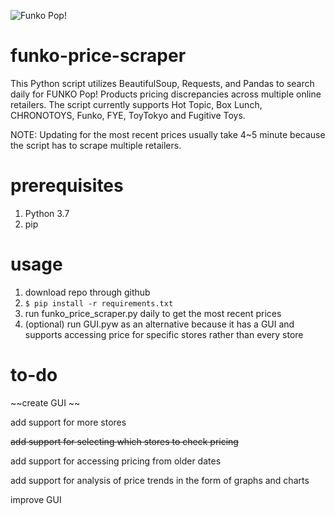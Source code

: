 ![Funko Pop!](http://diskingdom.com/wp-content/uploads/2015/01/pop-vinyls-vault-banner-1024x401.jpg)

# funko-price-scraper
This Python script utilizes BeautifulSoup, Requests, and Pandas to search daily for FUNKO Pop! Products pricing discrepancies across multiple online retailers. The script currently supports Hot Topic, Box Lunch, CHRONOTOYS, Funko, FYE, ToyTokyo and Fugitive Toys.

NOTE: Updating for the most recent prices usually take 4~5 minute because the script has to scrape multiple retailers.

# prerequisites
1. Python 3.7
2. pip

# usage
1. download repo through github
2. `$ pip install -r requirements.txt`
3. run funko_price_scraper.py daily to get the most recent prices
4. (optional) run GUI.pyw as an alternative because it has a GUI and supports accessing price for specific stores rather than every store
   
# to-do
~~create GUI ~~

add support for more stores

~~add support for selecting which stores to check pricing~~

add support for accessing pricing from older dates

add support for analysis of price trends in the form of graphs and charts

improve GUI
